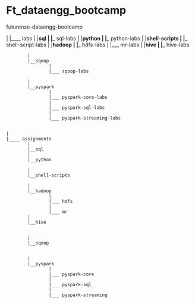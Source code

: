 # Ft_dataengg_bootcamp




futurense-dataengg-bootcamp


|
	|____	labs
			|
			|__sql
					|
					|___ sql-labs
			|
			|__python
					|
					|___ python-labs
			|
			|__shell-scripts
					|
					|___ shell-script-labs
			|
			|__hadoop
					|
					|___ hdfs-labs
					|
					|___ mr-labs
			|
			|__hive
					|
					|___ hive-labs

			|
			|__sqoop
					|
					|___ sqoop-labs

			|
			|__pyspark
					|
					|___ pyspark-core-labs
					|
					|___ pyspark-sql-labs
					|
					|___ pyspark-streaming-labs


	|
	|____ assignments
			|
			|__sql
			|
			|__python

			|
			|__shell-scripts

			|
			|__hadoop
					|
					|___ hdfs
					|
					|___ mr
			|
			|__hive


			|
			|__sqoop


			|
			|__pyspark
					|
					|___ pyspark-core
					|
					|___ pyspark-sql
					|
					|___ pyspark-streaming
